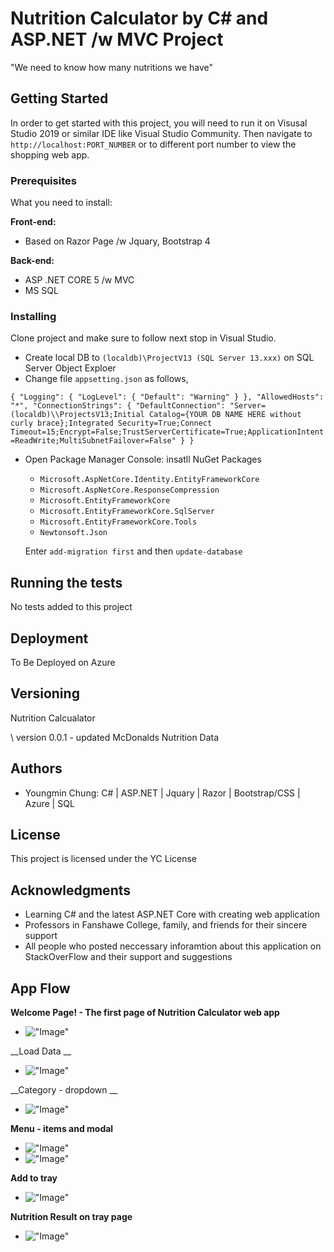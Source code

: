 # Nutrition Calculator by C# and ASP.NET /w MVC  Project

"We need to know how many nutritions we have"


## Getting Started

In order to get started with this project, you will need to run it on Visusal Studio 2019 or similar IDE like Visual Studio Community. Then navigate to `http://localhost:PORT_NUMBER` or to different port number to view the shopping web app. 

### Prerequisites

What you need to install:

__Front-end:__
- Based on Razor Page /w Jquary, Bootstrap 4

__Back-end:__
- ASP .NET CORE 5 /w MVC
- MS SQL

### Installing

Clone project and make sure to follow next stop in Visual Studio.
- Create local DB to `(localdb)\ProjectV13 (SQL Server 13.xxx)` on SQL Server Object Exploer
- Change file `appsetting.json` as follows,

`{
"Logging": {
  "LogLevel": {
    "Default": "Warning"
    }
  },
"AllowedHosts": "*",
"ConnectionStrings": {
  "DefaultConnection": "Server=(localdb)\\ProjectsV13;Initial Catalog={YOUR DB NAME HERE without curly brace};Integrated Security=True;Connect Timeout=15;Encrypt=False;TrustServerCertificate=True;ApplicationIntent=ReadWrite;MultiSubnetFailover=False"
  }
}`
- Open Package Manager Console: 
   insatll NuGet Packages
  - `Microsoft.AspNetCore.Identity.EntityFrameworkCore`
  - `Microsoft.AspNetCore.ResponseCompression`
  - `Microsoft.EntityFrameworkCore`
  - `Microsoft.EntityFrameworkCore.SqlServer`
  - `Microsoft.EntityFrameworkCore.Tools`
  - `Newtonsoft.Json`
  
   Enter `add-migration first` and then `update-database`

## Running the tests

No tests added to this project

## Deployment

To Be Deployed on Azure

## Versioning

Nutrition Calcualator

\ version 0.0.1 - updated McDonalds Nutrition Data

## Authors

* Youngmin Chung: C# | ASP.NET | Jquary | Razor  | Bootstrap/CSS | Azure | SQL



## License

This project is licensed under the YC License

## Acknowledgments

* Learning C# and the latest ASP.NET Core with creating web application
* Professors in Fanshawe College, family, and friends for their sincere support 
* All people who posted neccessary inforamtion about this application on StackOverFlow and their support and suggestions



## App Flow

__Welcome Page! - The first page of Nutrition Calculator web app__
- !["Image"](https://github.com/youngmin-chung/capture/blob/master/NC_Welcome.PNG?raw=true)

__Load Data __
- !["Image"](https://github.com/youngmin-chung/capture/blob/master/NC_Data.PNG?raw=true)

__Category - dropdown __
- !["Image"](https://github.com/youngmin-chung/capture/blob/master/NC_Category_drop.PNG?raw=true)

__Menu - items and modal__
- !["Image"](https://github.com/youngmin-chung/capture/blob/master/NC_Menu01.PNG?raw=true)
- !["Image"](https://github.com/youngmin-chung/capture/blob/master/NC_Menu01_modal.PNG?raw=true)

__Add to tray__
- !["Image"](https://github.com/youngmin-chung/capture/blob/master/NC_Menu01_add.PNG?raw=true)

__Nutrition Result on tray page__
- !["Image"](https://github.com/youngmin-chung/capture/blob/master/NC_Tray.PNG?raw=true)
